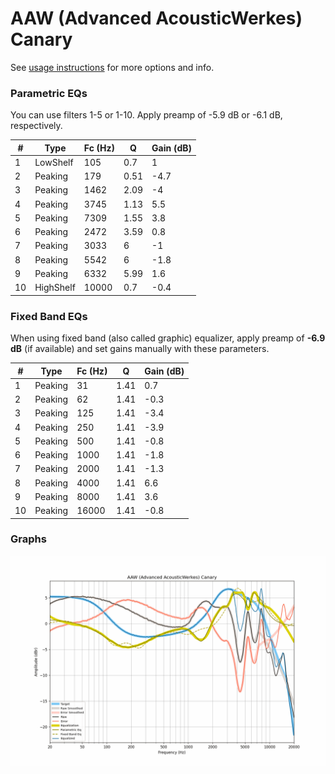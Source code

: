 # AAW (Advanced AcousticWerkes) Canary
See [usage instructions](https://github.com/jaakkopasanen/AutoEq#usage) for more options and info.

### Parametric EQs
You can use filters 1-5 or 1-10. Apply preamp of -5.9 dB or -6.1 dB, respectively.

|   # | Type      |   Fc (Hz) |    Q |   Gain (dB) |
|-----|-----------|-----------|------|-------------|
|   1 | LowShelf  |       105 | 0.7  |         1   |
|   2 | Peaking   |       179 | 0.51 |        -4.7 |
|   3 | Peaking   |      1462 | 2.09 |        -4   |
|   4 | Peaking   |      3745 | 1.13 |         5.5 |
|   5 | Peaking   |      7309 | 1.55 |         3.8 |
|   6 | Peaking   |      2472 | 3.59 |         0.8 |
|   7 | Peaking   |      3033 | 6    |        -1   |
|   8 | Peaking   |      5542 | 6    |        -1.8 |
|   9 | Peaking   |      6332 | 5.99 |         1.6 |
|  10 | HighShelf |     10000 | 0.7  |        -0.4 |

### Fixed Band EQs
When using fixed band (also called graphic) equalizer, apply preamp of **-6.9 dB** (if available) and set gains manually with these parameters.

|   # | Type    |   Fc (Hz) |    Q |   Gain (dB) |
|-----|---------|-----------|------|-------------|
|   1 | Peaking |        31 | 1.41 |         0.7 |
|   2 | Peaking |        62 | 1.41 |        -0.3 |
|   3 | Peaking |       125 | 1.41 |        -3.4 |
|   4 | Peaking |       250 | 1.41 |        -3.9 |
|   5 | Peaking |       500 | 1.41 |        -0.8 |
|   6 | Peaking |      1000 | 1.41 |        -1.8 |
|   7 | Peaking |      2000 | 1.41 |        -1.3 |
|   8 | Peaking |      4000 | 1.41 |         6.6 |
|   9 | Peaking |      8000 | 1.41 |         3.6 |
|  10 | Peaking |     16000 | 1.41 |        -0.8 |

### Graphs
![](./AAW%20(Advanced%20AcousticWerkes)%20Canary.png)
